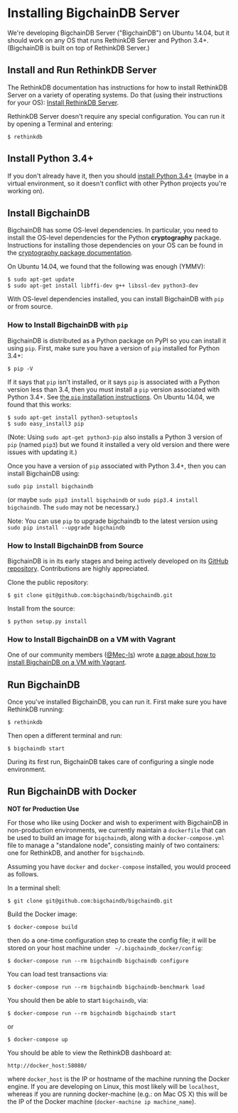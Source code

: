 # Installing BigchainDB Server

We're developing BigchainDB Server ("BigchainDB") on Ubuntu 14.04, but it should work on any OS that runs RethinkDB Server and Python 3.4+. (BigchainDB is built on top of RethinkDB Server.)

## Install and Run RethinkDB Server

The RethinkDB documentation has instructions for how to install RethinkDB Server on a variety of operating systems. Do that (using their instructions for your OS): [Install RethinkDB Server](http://rethinkdb.com/docs/install/).

RethinkDB Server doesn't require any special configuration. You can run it by opening a Terminal and entering:
```text
$ rethinkdb
```

## Install Python 3.4+

If you don't already have it, then you should [install Python 3.4+](https://www.python.org/downloads/) (maybe in a virtual environment, so it doesn't conflict with other Python projects you're working on).

## Install BigchainDB

BigchainDB has some OS-level dependencies. In particular, you need to install the OS-level dependencies for the Python **cryptography** package. Instructions for installing those dependencies on your OS can be found in the [cryptography package documentation](https://cryptography.io/en/latest/installation/).

On Ubuntu 14.04, we found that the following was enough (YMMV):
```text
$ sudo apt-get update
$ sudo apt-get install libffi-dev g++ libssl-dev python3-dev
```

With OS-level dependencies installed, you can install BigchainDB with `pip` or from source.

### How to Install BigchainDB with `pip`

BigchainDB is distributed as a Python package on PyPI so you can install it using `pip`. First, make sure you have a version of `pip` installed for Python 3.4+:
```text
$ pip -V
```

If it says that `pip` isn't installed, or it says `pip` is associated with a Python version less than 3.4, then you must install a `pip` version associated with Python 3.4+. See [the `pip` installation instructions](https://pip.pypa.io/en/stable/installing/). On Ubuntu 14.04, we found that this works:
```text
$ sudo apt-get install python3-setuptools
$ sudo easy_install3 pip
```
(Note: Using `sudo apt-get python3-pip` also installs a Python 3 version of `pip` (named `pip3`) but we found it installed a very old version and there were issues with updating it.)

Once you have a version of `pip` associated with Python 3.4+, then you can install BigchainDB using:
```text
sudo pip install bigchaindb
```
(or maybe `sudo pip3 install bigchaindb` or `sudo pip3.4 install bigchaindb`. The `sudo` may not be necessary.)

Note: You can use `pip` to upgrade bigchaindb to the latest version using `sudo pip install --upgrade bigchaindb`

### How to Install BigchainDB from Source

BigchainDB is in its early stages and being actively developed on its [GitHub repository](https://github.com/bigchaindb/bigchaindb). Contributions are highly appreciated.

Clone the public repository:
```text
$ git clone git@github.com:bigchaindb/bigchaindb.git
```

Install from the source:
```text
$ python setup.py install
```

### How to Install BigchainDB on a VM with Vagrant

One of our community members ([@Mec-Is](https://github.com/Mec-iS)) wrote [a page about how to install BigchainDB on a VM with Vagrant](https://gist.github.com/Mec-iS/b84758397f1b21f21700).


## Run BigchainDB

Once you've installed BigchainDB, you can run it. First make sure you have RethinkDB running:
```text
$ rethinkdb
```

Then open a different terminal and run:
```text
$ bigchaindb start
```

During its first run, BigchainDB takes care of configuring a single node environment.


## Run BigchainDB with Docker

**NOT for Production Use**

For those who like using Docker and wish to experiment with BigchainDB in
non-production environments, we currently maintain a `dockerfile` that can be
used to build an image for `bigchaindb`, along with a `docker-compose.yml` file
to manage a "standalone node", consisting mainly of two containers: one for
RethinkDB, and another for `bigchaindb`.

Assuming you have `docker` and `docker-compose` installed, you would proceed as
follows.

In a terminal shell:
```text
$ git clone git@github.com:bigchaindb/bigchaindb.git
```

Build the Docker image:
```text
$ docker-compose build
```

then do a one-time configuration step to create the config file; it will be
stored on your host machine under ` ~/.bigchaindb_docker/config`:
```text
$ docker-compose run --rm bigchaindb bigchaindb configure
```

You can load test transactions via:
```text
$ docker-compose run --rm bigchaindb bigchaindb-benchmark load
```

You should then be able to start `bigchaindb`, via:
```text
$ docker-compose run --rm bigchaindb bigchaindb start
```

or
```text
$ docker-compose up
```

You should be able to view the RethinkDB dashboard at:
```text
http://docker_host:58080/
```

where `docker_host` is the IP or hostname of the machine running the Docker
engine. If you are developing on Linux, this most likely will be `localhost`,
whereas if you are running docker-machine (e.g.: on Mac OS X) this will be the
IP of the Docker machine (`docker-machine ip machine_name`).
